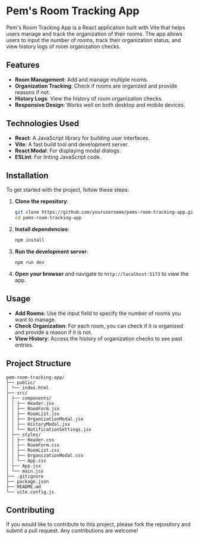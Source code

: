 # Pem's Room Tracking App

Pem's Room Tracking App is a React application built with Vite that helps users manage and track the organization of their rooms. The app allows users to input the number of rooms, track their organization status, and view history logs of room organization checks.

## Features

- **Room Management**: Add and manage multiple rooms.
- **Organization Tracking**: Check if rooms are organized and provide reasons if not.
- **History Logs**: View the history of room organization checks.
- **Responsive Design**: Works well on both desktop and mobile devices.

## Technologies Used

- **React**: A JavaScript library for building user interfaces.
- **Vite**: A fast build tool and development server.
- **React Modal**: For displaying modal dialogs.
- **ESLint**: For linting JavaScript code.

## Installation

To get started with the project, follow these steps:

1. **Clone the repository**:
   ```bash
   git clone https://github.com/yourusername/pems-room-tracking-app.git
   cd pems-room-tracking-app
   ```

2. **Install dependencies**:
   ```bash
   npm install
   ```

3. **Run the development server**:
   ```bash
   npm run dev
   ```

4. **Open your browser** and navigate to `http://localhost:5173` to view the app.

## Usage

- **Add Rooms**: Use the input field to specify the number of rooms you want to manage.
- **Check Organization**: For each room, you can check if it is organized and provide a reason if it is not.
- **View History**: Access the history of organization checks to see past entries.

## Project Structure

```
pem-room-tracking-app/
├── public/
│ └── index.html
├── src/
│ ├── components/
│ │ ├── Header.jsx
│ │ ├── RoomForm.jsx
│ │ ├── RoomList.jsx
│ │ ├── OrganizationModal.jsx
│ │ ├── HistoryModal.jsx
│ │ └── NotificationSettings.jsx
│ ├── styles/
│ │ ├── Header.css
│ │ ├── RoomForm.css
│ │ ├── RoomList.css
│ │ ├── OrganizationModal.css
│ │ └── App.css
│ ├── App.jsx
│ └── main.jsx
├── .gitignore
├── package.json
├── README.md
└── vite.config.js
```


## Contributing

If you would like to contribute to this project, please fork the repository and submit a pull request. Any contributions are welcome!
